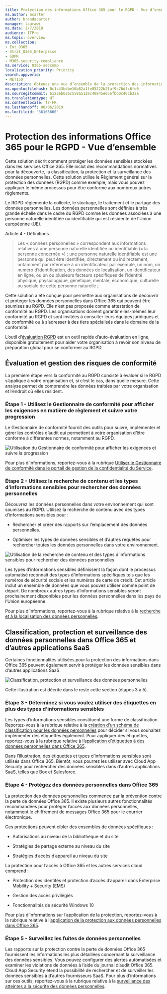 ```yaml
---
title: Protection des informations Office 365 pour le RGPD - Vue d’ensemble
ms.author: bcarter
author: brendacarter
manager: laurawi
ms.date: 2/7/2018
audience: ITPro
ms.topic: overview
ms.collection:
- Ent_O365
- Strat_O365_Enterprise
- GDPR
- M365-security-compliance
ms.service: O365-seccomp
localization_priority: Priority
search.appverid:
- MET150
description: Obtenez une vue d’ensemble de la protection des informations Office 365 pour le RGPD. Apprenez à découvrir, classer, protéger et surveiller les données personnelles.
ms.openlocfilehash: 0c1c43bdbe16b82a1fe85222b2faf9c76dfc6fe0
ms.sourcegitcommit: 6122eb026c558a5126c40845e656fbb0c40cb32a
ms.translationtype: HT
ms.contentlocale: fr-FR
ms.lasthandoff: 08/06/2019
ms.locfileid: "36165660"
---
```

# <a name="overview-of-office-365-information-protection-for-gdpr"></a>Protection des informations Office 365 pour le RGPD - Vue d’ensemble

Cette solution décrit comment protéger les données sensibles stockées dans les services Office 365. Elle inclut des recommandations normatives pour la découverte, la classification, la protection et la surveillance des données personnelles. Cette solution utilise le Règlement général sur la protection des données (RGPD) comme exemple, mais vous pouvez appliquer le même processus pour être conforme aux nombreux autres règlements.

Le RGPD réglemente la collecte, le stockage, le traitement et le partage des données personnelles. Les données personnelles sont définies à très grande échelle dans le cadre du RGPD comme les données associées à une personne naturelle identifiée ou identifiable qui est résidente de l’Union européenne (UE).

Article 4 - Définitions

> Les « données personnelles » correspondent aux informations relatives à une personne naturelle identifiée ou identifiable (« la personne concernée ») ; une personne naturelle identifiable est une personne qui peut être identifiée, directement ou indirectement, notamment par référence à un identificateur par exemple, un nom, un numéro d’identification, des données de localisation, un identificateur en ligne, ou un ou plusieurs facteurs spécifiques de l’identité physique, physiologique, génétique, mentale, économique, culturelle ou sociale de cette personne naturelle ;

Cette solution a été conçue pour permettre aux organisations de découvrir et protéger les données personnelles dans Office 365 qui peuvent être soumises au RGPD. Elle n’est pas proposée comme attestation de conformité au RGPD. Les organisations doivent garantir elles-mêmes leur conformité au RGPD et sont invitées à consulter leurs équipes juridiques et de conformité ou à s’adresser à des tiers spécialisés dans le domaine de la conformité.

L’outil d’[évaluation RGPD](https://www.microsoft.com/cyberassessment/en/gdpr/uso365?ls=Email&mkt_tok=eyJpIjoiTTJFeE5USXlOR1EwTWpJMiIsInQiOiJQTmdCYWR5NTlOd3JLWHZlb2NzNldKclQ4ZVBzVmhGeUhoUlFcL1pvSDIyXC9Ka05iTUR1aGpxT0YxQ0FUeGNDOUlkbWZLM1U4SUZWZmEyaGF6XC9ueUxkTHJzZnB3VDRMZlhPdkR4MzRLWkF5ckRNdWwxUkgzXC9yRU8yNkttSHhTb3VpZjNyVlJrNm9TTVZRYU5HR240a0FRPT0ifQ%3D%3D) est un outil rapide d’auto-évaluation en ligne, disponible gratuitement pour aider votre organisation à revoir son niveau de préparation global pour se conformer au RGPD.

## <a name="assess-and-manage-your-compliance-risk"></a>Évaluation et gestion des risques de conformité

La première étape vers la conformité au RGPD consiste à évaluer si le RGPD s’applique à votre organisation et, si c’est le cas, dans quelle mesure. Cette analyse permet de comprendre les données traitées par votre organisation et l’endroit où elles résident.

### <a name="step-1--use-compliance-manager-to-view-the-regulation-requirements-and-track-your-progress"></a>Étape 1 - Utilisez le Gestionnaire de conformité pour afficher les exigences en matière de règlement et suivre votre progression

Le Gestionnaire de conformité fournit des outils pour suivre, implémenter et gérer les contrôles d’audit qui permettent à votre organisation d’être conforme à différentes normes, notamment au RGPD.

![Utilisation du Gestionnaire de conformité pour afficher les exigences et suivre la progression](Media/Overview-image1.png)

Pour plus d’informations, reportez-vous à la rubrique [Utiliser le Gestionnaire de conformité dans le portail de gestion de la confidentialité du Service](https://servicetrust.microsoft.com/ComplianceManager). 

### <a name="step-2--use-content-search-and-sensitive-information-types-to-find-personal-data"></a>Étape 2 - Utilisez la recherche de contenu et les types d’informations sensibles pour rechercher des données personnelles 

Découvrez les données personnelles dans votre environnement qui sont soumises au RGPD. Utilisez la recherche de contenu avec des types d’informations sensibles pour :

-   Rechercher et créer des rapports sur l’emplacement des données personnelles.

-   Optimiser les types de données sensibles et d’autres requêtes pour rechercher toutes les données personnelles dans votre environnement.

![Utilisation de la recherche de contenu et des types d’informations sensibles pour rechercher des données personnelles](Media/Overview-image2.png)

Les types d’informations sensibles définissent la façon dont le processus automatisé reconnaît des types d’informations spécifiques tels que les numéros de sécurité sociale et les numéros de carte de crédit. Cet article inclut un ensemble de données que vous pouvez utiliser comme point de départ. De nombreux autres types d’informations sensibles seront prochainement disponibles pour les données personnelles dans les pays de l’Union européenne.

Pour plus d’informations, reportez-vous à la rubrique relative à la [recherche et à la localisation des données personnelles](search-for-and-find-personal-data.md). 

## <a name="classify-protect-and-monitor-personal-data-in-office-365-and-other-saas-apps"></a>Classification, protection et surveillance des données personnelles dans Office 365 et d’autres applications SaaS

Certaines fonctionnalités utilisées pour la protection des informations dans Office 365 peuvent également servir à protéger les données sensibles dans d’autres applications SaaS.

![Classification, protection et surveillance des données personnelles](Media/Overview-image3.png)

Cette illustration est décrite dans le reste cette section (étapes 3 à 5).

### <a name="step-3--decide-if-you-want-to-use-labels-in-addition-to-sensitive-information-types"></a>Étape 3 - Déterminez si vous voulez utiliser des étiquettes en plus des types d’informations sensibles

Les types d’informations sensibles constituent une forme de classification. Reportez-vous à la rubrique relative à la [création d’un schéma de classification pour les données personnelles](architect-a-classification-schema-for-personal-data.md) pour décider si vous souhaitez implémenter des étiquettes également. Pour appliquer des étiquettes, reportez-vous à la rubrique relative à l’[application d’étiquettes à des données personnelles dans Office 365](apply-labels-to-personal-data-in-office-365.md).

Dans l’illustration, des étiquettes et types d’informations sensibles sont utilisés dans Office 365. Bientôt, vous pourrez les utiliser avec Cloud App Security pour rechercher des données sensibles dans d’autres applications SaaS, telles que Box et Salesforce.

### <a name="step-4--protect-personal-data-in-office-365"></a>Étape 4 - Protégez des données personnelles dans Office 365 

La protection des données personnelles commence par la prévention contre la perte de données Office 365. Il existe plusieurs autres fonctionnalités recommandées pour protéger l’accès aux données personnelles, notamment le chiffrement de messages Office 365 pour le courrier électronique.

Ces protections peuvent cibler des ensembles de données spécifiques :

-   Autorisations au niveau de la bibliothèque et du site

-   Stratégies de partage externe au niveau du site

-   Stratégies d’accès d’appareil au niveau du site

La protection pour l’accès à Office 365 et les autres services cloud comprend :

-   Protection des identités et protection d’accès d’appareil dans Enterprise Mobility + Security (EMS)

-   Gestion des accès privilégiés

-   Fonctionnalités de sécurité Windows 10

Pour plus d’informations sur l’application de la protection, reportez-vous à la rubrique relative à l’[application de la protection aux données personnelles dans Office 365](apply-protection-to-personal-data-in-office-365.md).

### <a name="step-5--monitor-for-leaks-of-personal-data"></a>Étape 5 - Surveillez les fuites de données personnelles

Les rapports sur la protection contre la perte de données Office 365 fournissent les informations les plus détaillées concernant la surveillance des données sensibles. Vous pouvez configurer des alertes automatisées et examiner les violations de données à l’aide du journal d’audit Office 365. Cloud App Security étend la possibilité de rechercher et de surveiller les données sensibles à d’autres fournisseurs SaaS. Pour plus d’informations sur ces outils, reportez-vous à la rubrique relative à la [surveillance des atteintes à la sécurité des données personnelles](monitor-for-leaks-of-personal-data.md).
